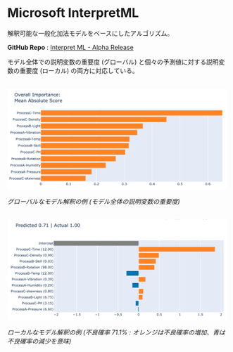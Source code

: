 # Microsoft InterpretML

解釈可能な一般化加法モデルをベースにしたアルゴリズム。 

**GitHub Repo** : [Interpret ML - Alpha Release](https://github.com/microsoft/interpret)

モデル全体での説明変数の重要度 (グローバル) と個々の予測値に対する説明変数の重要度 (ローカル) の両方に対応している。

<br/>

<img src="docs/images/interpret-global-factory.png" width=500>  

*グローバルなモデル解釈の例 (モデル全体の説明変数の重要度)*
<br/><br/>



<img src="docs/images/interpret-local-factory.png" width=500>

*ローカルなモデル解釈の例 (不良確率 71.1% : オレンジは不良確率の増加、青は不良確率の減少を意味)*
